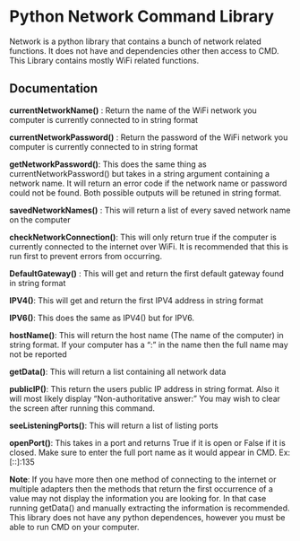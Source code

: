 # Python Network Command Library
 Network is a python library that contains a bunch of network related functions. It does not have and dependencies other then access to CMD. This Library contains mostly WiFi related functions. 
 
## Documentation

**currentNetworkName()** : Return the name of the WiFi network you computer is currently connected to in string format

**currentNetworkPassword()** : Return the password of the WiFi network you computer is currently connected to in string format

**getNetworkPassword()**: This does the same thing as currentNetworkPassword() but takes in a string argument containing a network name. It will return an error code if the network name or password could not be found. Both possible outputs will be retuned in string format.

**savedNetworkNames()** : This will return a list of every saved network name on the computer

**checkNetworkConnection()**: This will only return true if the computer is currently connected to the internet over WiFi. It is recommended that this is run first to prevent errors from occurring.

**DefaultGateway()** : This will get and return the first default gateway found in string format

**IPV4()**: This will get and return the first IPV4 address in string format

**IPV6()**: This does the same as IPV4() but for IPV6. 

**hostName()**: This will return the host name (The name of the computer) in string format. If your computer has a “:” in the name then the full name may not be reported

**getData()**: This will return a list containing all network data

**publicIP()**: This return the users public IP address in string format. Also it will most likely display “Non-authoritative answer:” You may wish to clear the screen after running this command. 

**seeListeningPorts()**: This will return a list of listing ports

**openPort()**: This takes in a port and returns True if it is open or False if it is closed. Make sure to enter the full port name as it would appear in CMD. Ex: [::]:135

**Note**: If you have more then one method of connecting to the internet or multiple adapters then the methods that return the first occurrence of a value may not display the information you are looking for.
In that case running getData() and manually extracting the information is recommended. This library does not have any python dependences, however you must be able to run CMD on your computer.
